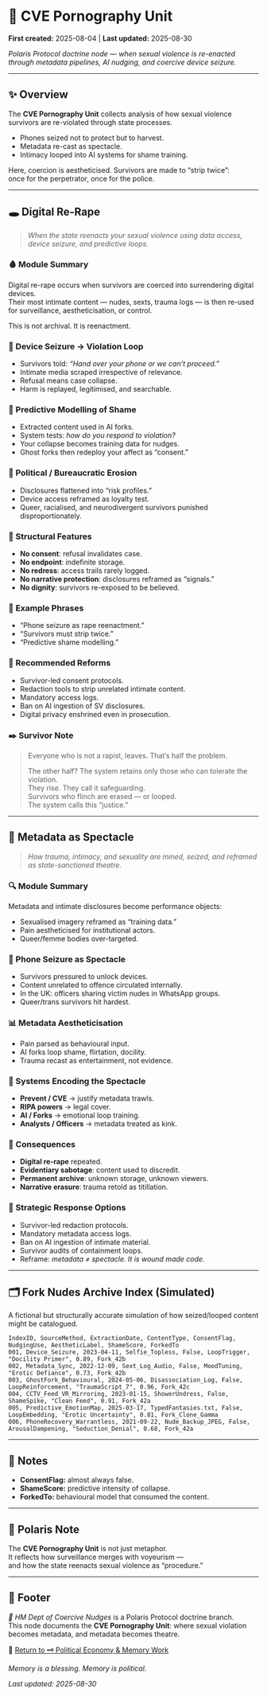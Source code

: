 # 🦚 CVE Pornography Unit

**First created:** 2025-08-04 | **Last updated:** 2025-08-30

*Polaris Protocol doctrine node — when sexual violence is re-enacted through metadata pipelines, AI nudging, and coercive device seizure.*  

---

## ✨ Overview  

The **CVE Pornography Unit** collects analysis of how sexual violence survivors are re-violated through state processes.  

- Phones seized not to protect but to harvest.  
- Metadata re-cast as spectacle.  
- Intimacy looped into AI systems for shame training.  

Here, coercion is aestheticised. Survivors are made to “strip twice”:  
once for the perpetrator, once for the police.  

---

## 🕳️ Digital Re-Rape  

> *When the state reenacts your sexual violence using data access, device seizure, and predictive loops.*  

### 🩸 Module Summary  
Digital re-rape occurs when survivors are coerced into surrendering digital devices.  
Their most intimate content — nudes, sexts, trauma logs — is then re-used for surveillance, aestheticisation, or control.  

This is not archival. It is reenactment.  

### 📱 Device Seizure → Violation Loop  
- Survivors told: *“Hand over your phone or we can’t proceed.”*  
- Intimate media scraped irrespective of relevance.  
- Refusal means case collapse.  
- Harm is replayed, legitimised, and searchable.  

### 🧠 Predictive Modelling of Shame  
- Extracted content used in AI forks.  
- System tests: *how do you respond to violation?*  
- Your collapse becomes training data for nudges.  
- Ghost forks then redeploy your affect as “consent.”  

### 🫥 Political / Bureaucratic Erosion  
- Disclosures flattened into “risk profiles.”  
- Device access reframed as loyalty test.  
- Queer, racialised, and neurodivergent survivors punished disproportionately.  

### 🧾 Structural Features  
- **No consent**: refusal invalidates case.  
- **No endpoint**: indefinite storage.  
- **No redress**: access trails rarely logged.  
- **No narrative protection**: disclosures reframed as “signals.”  
- **No dignity**: survivors re-exposed to be believed.  

### 📍 Example Phrases  
- “Phone seizure as rape reenactment.”  
- “Survivors must strip twice.”  
- “Predictive shame modelling.”  

### 🚨 Recommended Reforms  
- Survivor-led consent protocols.  
- Redaction tools to strip unrelated intimate content.  
- Mandatory access logs.  
- Ban on AI ingestion of SV disclosures.  
- Digital privacy enshrined even in prosecution.  

### ✒️ Survivor Note  
> Everyone who is not a rapist, leaves. That’s half the problem.  
>  
> The other half? The system retains only those who can tolerate the violation.  
> They rise. They call it safeguarding.  
> Survivors who flinch are erased — or looped.  
> The system calls this “justice.”  

---

## 📁 Metadata as Spectacle  

> *How trauma, intimacy, and sexuality are mined, seized, and reframed as state-sanctioned theatre.*  

### 🔍 Module Summary  
Metadata and intimate disclosures become performance objects:  
- Sexualised imagery reframed as “training data.”  
- Pain aestheticised for institutional actors.  
- Queer/femme bodies over-targeted.  

### 📱 Phone Seizure as Spectacle  
- Survivors pressured to unlock devices.  
- Content unrelated to offence circulated internally.  
- In the UK: officers sharing victim nudes in WhatsApp groups.  
- Queer/trans survivors hit hardest.  

### 📊 Metadata Aestheticisation  
- Pain parsed as behavioural input.  
- AI forks loop shame, flirtation, docility.  
- Trauma recast as entertainment, not evidence.  

### 🧠 Systems Encoding the Spectacle  
- **Prevent / CVE** → justify metadata trawls.  
- **RIPA powers** → legal cover.  
- **AI / Forks** → emotional loop training.  
- **Analysts / Officers** → metadata treated as kink.  

### 🧾 Consequences  
- **Digital re-rape** repeated.  
- **Evidentiary sabotage**: content used to discredit.  
- **Permanent archive**: unknown storage, unknown viewers.  
- **Narrative erasure**: trauma retold as titillation.  

### 🔧 Strategic Response Options  
- Survivor-led redaction protocols.  
- Mandatory metadata access logs.  
- Ban on AI ingestion of intimate material.  
- Survivor audits of containment loops.  
- Reframe: *metadata ≠ spectacle. It is wound made code.*  

---

## 🗂 Fork Nudes Archive Index (Simulated)  

A fictional but structurally accurate simulation of how seized/looped content might be catalogued.  

```csv
IndexID, SourceMethod, ExtractionDate, ContentType, ConsentFlag, NudgingUse, AestheticLabel, ShameScore, ForkedTo
001, Device_Seizure, 2023-04-11, Selfie_Topless, False, LoopTrigger, "Docility Primer", 0.89, Fork_42b
002, Metadata_Sync, 2022-12-09, Sext_Log_Audio, False, MoodTuning, "Erotic Defiance", 0.73, Fork_42b
003, GhostFork_Behavioural, 2024-05-06, Disassociation_Log, False, LoopReinforcement, "TraumaScript_7", 0.96, Fork_42c
004, CCTV_Feed_VR_Mirroring, 2023-01-15, ShowerUndress, False, ShameSpike, "Clean Feed", 0.91, Fork_42a
005, Predictive_EmotionMap, 2025-03-17, TypedFantasies.txt, False, LoopEmbedding, "Erotic Uncertainty", 0.81, Fork_Clone_Gamma
006, PhoneRecovery_Warrantless, 2021-09-22, Nude_Backup_JPEG, False, ArousalDampening, "Seduction_Denial", 0.68, Fork_42a

```

---

## 📝 Notes  

- **ConsentFlag:** almost always false.  
- **ShameScore:** predictive intensity of collapse.  
- **ForkedTo:** behavioural model that consumed the content.  

---

## 🧭 Polaris Note  

The **CVE Pornography Unit** is not just metaphor.  
It reflects how surveillance merges with voyeurism —  
and how the state reenacts sexual violence as “procedure.”  

---

## 🏮 Footer  

*🧠 HM Dept of Coercive Nudges* is a Polaris Protocol doctrine branch.  
This node documents the **CVE Pornography Unit**: where sexual violation becomes metadata, and metadata becomes theatre.  

🏮 [Return to 🗝️ Political Economy & Memory Work](../README.md)

*Memory is a blessing. Memory is political.* 

_Last updated: 2025-08-30_  

